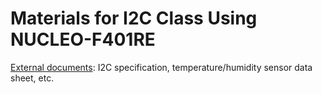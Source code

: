 Materials for I2C Class Using NUCLEO-F401RE
===========================================

[External documents](external-docs/README.md): I2C specification, temperature/humidity sensor data sheet, etc.
